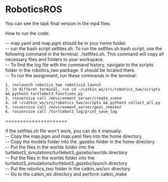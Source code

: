 # RoboticsROS
 
You can see the task final version in the mp4 files.

How to run the code:

-- map.yaml and map.pgm should be in your home folder.  
-- run the bash script setfiles.sh. To run the setfiles.sh bash script, use the following command in the terminal: ./setfiles.sh. This command will copy all necessary files and folders to your workspace.  
-- To find the log file with the command history, navigate to the scripts folder in the robotics_two package. It should be located there.  
-- To run the assignment, run these commands in the terminal:  

	1. roslaunch robotics_two robotics2.launch
	2. in differet terminal, run cd ~/catkin_ws/src/robotics_two/scripts && python3 turtlebot3_functions.py
	3. rosservice call /environment_server/create_scene
	4. cd ~/catkin_ws/src/robotics_two/scripts && python3 collect_all.py
	5. rosservice call /environment_server/goal_checker
	6. rosservice call /turtlebot3_log/print_save_log
	  
	
=====================  
  
if the setfiles.sh file won't work, you can do it manually:   
-- Copy the map.pgm and map.yaml files into the home directory  
-- Copy the models folder into the .gazebo folder in the home directory  
-- Put the files in the worlds folder into the turtlebot3_simulations/turtlebot3_gazebo/worlds directory  
-- Put the files in the worlds folder into the turtlebot3_simulations/turtlebot3_gazebo/launch directory  
-- Put the robotics_two folder in the catkin_ws/src directory  
-- Go to the catkin_ws directory and perform catkin_make  
